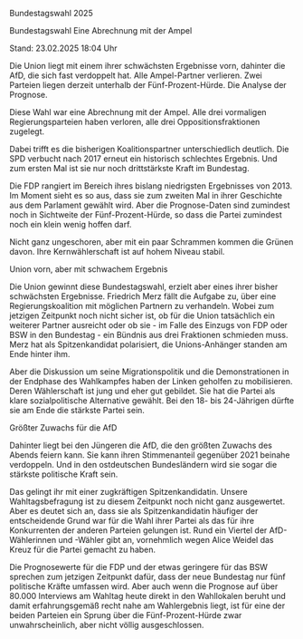 Bundestagswahl 2025


Bundestagswahl
Eine Abrechnung mit der Ampel


Stand: 23.02.2025 18:04 Uhr


Die Union liegt mit einem ihrer schwächsten Ergebnisse vorn, dahinter die AfD, die sich fast verdoppelt hat. Alle Ampel-Partner verlieren. Zwei Parteien liegen derzeit unterhalb der Fünf-Prozent-Hürde. Die Analyse der Prognose. 



Diese Wahl war eine Abrechnung mit der Ampel. Alle drei vormaligen Regierungsparteien haben verloren, alle drei Oppositionsfraktionen zugelegt.


Dabei trifft es die bisherigen Koalitionspartner unterschiedlich deutlich. Die SPD verbucht nach 2017 erneut ein historisch schlechtes Ergebnis. Und zum ersten Mal ist sie nur noch drittstärkste Kraft im Bundestag.


Die FDP rangiert im Bereich ihres bislang niedrigsten Ergebnisses von 2013. Im Moment sieht es so aus, dass sie zum zweiten Mal in ihrer Geschichte aus dem Parlament gewählt wird. Aber die Prognose-Daten sind zumindest noch in Sichtweite der Fünf-Prozent-Hürde, so dass die Partei zumindest noch ein klein wenig hoffen darf.


Nicht ganz ungeschoren, aber mit ein paar Schrammen kommen die Grünen davon. Ihre Kernwählerschaft ist auf hohem Niveau stabil.

Union vorn, aber mit schwachem Ergebnis


Die Union gewinnt diese Bundestagswahl, erzielt aber eines ihrer bisher schwächsten Ergebnisse. Friedrich Merz fällt die Aufgabe zu, über eine Regierungskoalition mit möglichen Partnern zu verhandeln. Wobei zum jetzigen Zeitpunkt noch nicht sicher ist, ob für die Union tatsächlich ein weiterer Partner ausreicht oder ob sie - im Falle des Einzugs von FDP oder BSW in den Bundestag - ein Bündnis aus drei Fraktionen schmieden muss. Merz hat als Spitzenkandidat polarisiert, die Unions-Anhänger standen am Ende hinter ihm. 


Aber die Diskussion um seine Migrationspolitik und die Demonstrationen in der Endphase des Wahlkampfes haben der Linken geholfen zu mobilisieren. Deren Wählerschaft ist jung und eher gut gebildet. Sie hat die Partei als klare sozialpolitische Alternative gewählt. Bei den 18- bis 24-Jährigen dürfte sie am Ende die stärkste Partei sein. 

Größter Zuwachs für die AfD


Dahinter liegt bei den Jüngeren die AfD, die den größten Zuwachs des Abends feiern kann. Sie kann ihren Stimmenanteil gegenüber 2021 beinahe verdoppeln. Und in den ostdeutschen Bundesländern wird sie sogar die stärkste politische Kraft sein.


Das gelingt ihr mit einer zugkräftigen Spitzenkandidatin. Unsere Wahltagsbefragung ist zu diesem Zeitpunkt noch nicht ganz ausgewertet. Aber es deutet sich an, dass sie als Spitzenkandidatin häufiger der entscheidende Grund war für die Wahl ihrer Partei als das für ihre Konkurrenten der anderen Parteien gelungen ist. Rund ein Viertel der AfD-Wählerinnen und -Wähler gibt an, vornehmlich wegen Alice Weidel das Kreuz für die Partei gemacht zu haben. 


Die Prognosewerte für die FDP und der etwas geringere für das BSW sprechen zum jetzigen Zeitpunkt dafür, dass der neue Bundestag nur fünf politische Kräfte umfassen wird. Aber auch wenn die Prognose auf über 80.000 Interviews am Wahltag heute direkt in den Wahllokalen beruht und damit erfahrungsgemäß recht nahe am Wahlergebnis liegt, ist für eine der beiden Parteien ein Sprung über die Fünf-Prozent-Hürde zwar unwahrscheinlich, aber nicht völlig ausgeschlossen. 

